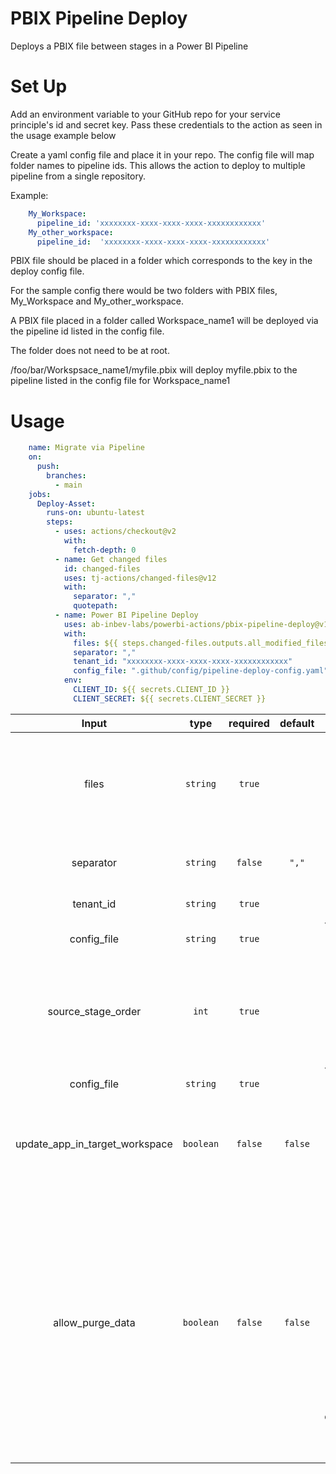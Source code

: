 # PBIX Pipeline Deploy

Deploys a PBIX file between stages in a Power BI Pipeline

# Set Up

Add an environment variable to your GitHub repo for your service principle's id and secret key. 
Pass these credentials to the action as seen in the usage example below

Create a yaml config file and place it in your repo.
The config file will map folder names to pipeline ids. This allows the action to deploy to multiple pipeline from a single repository. 

Example:

```yaml
    My_Workspace:
      pipeline_id: 'xxxxxxxx-xxxx-xxxx-xxxx-xxxxxxxxxxxx'
    My_other_workspace:
      pipeline_id:  'xxxxxxxx-xxxx-xxxx-xxxx-xxxxxxxxxxxx'
```

PBIX file should be placed in a folder which corresponds to the key in the deploy config file. 

For the sample config there would be two folders with PBIX files, My_Workspace and My_other_workspace.

A PBIX file placed in a folder called Workspace_name1 will be deployed via the pipeline id listed in the config file. 

The folder does not need to be at root. 

/foo/bar/Workspsace_name1/myfile.pbix will deploy myfile.pbix to the pipeline listed in the config file for Workspace_name1


# Usage

```yaml
    name: Migrate via Pipeline
    on:
      push:
        branches:
          - main
    jobs:
      Deploy-Asset:
        runs-on: ubuntu-latest
        steps:
          - uses: actions/checkout@v2
            with:
              fetch-depth: 0
          - name: Get changed files
            id: changed-files
            uses: tj-actions/changed-files@v12
            with:
              separator: ","
              quotepath: 
          - name: Power BI Pipeline Deploy
            uses: ab-inbev-labs/powerbi-actions/pbix-pipeline-deploy@v1.0
            with:
              files: ${{ steps.changed-files.outputs.all_modified_files }}
              separator: ","
              tenant_id: "xxxxxxxx-xxxx-xxxx-xxxx-xxxxxxxxxxxx"
              config_file: ".github/config/pipeline-deploy-config.yaml"
            env:
              CLIENT_ID: ${{ secrets.CLIENT_ID }}
              CLIENT_SECRET: ${{ secrets.CLIENT_SECRET }}
```


|               Input               |          type          | required |        default        |                                                                                                                                                          description                                                                                                                                                          |
|:---------------------------------:|:----------------------:|:--------:|:---------------------:|:-----------------------------------------------------------------------------------------------------------------------------------------------------------------------------------------------------------------------------------------------------------------------------------------------------------------------------:|
| files | `string` | `true` | | List of files to process. Will only deploy files with .pbix ending. The rest will be ignored. |
| separator | `string` | `false` | `","` | Character which separates file names. |
| tenant_id | `string` | `true` | | Your tenant id. |
| config_file | `string` | `true` | | The location of your config file |
| source_stage_order | `int` | `true` | | Which stage to deploy from. 0 to deploy dev to test. 1 to deploy test to prod  |
| config_file | `string` | `true` | | The location of your config file |
| update_app_in_target_workspace | `boolean` | `false` | `false` | True to update app in target workspace after deploy. |
| allow_purge_data | `boolean` | `false` | `false` | Whether to delete all data from the target Power BI item (such as a report or a dashboard) when there's a schema mismatch. If this option isn't set to true when it's required for deployment, the deployment will fail. |

